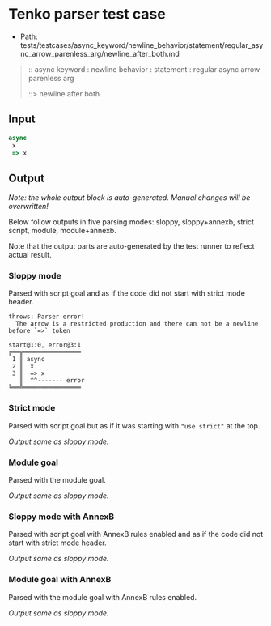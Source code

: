 # Tenko parser test case

- Path: tests/testcases/async_keyword/newline_behavior/statement/regular_async_arrow_parenless_arg/newline_after_both.md

> :: async keyword : newline behavior : statement : regular async arrow parenless arg
>
> ::> newline after both

## Input

`````js
async 
 x 
 => x
`````

## Output

_Note: the whole output block is auto-generated. Manual changes will be overwritten!_

Below follow outputs in five parsing modes: sloppy, sloppy+annexb, strict script, module, module+annexb.

Note that the output parts are auto-generated by the test runner to reflect actual result.

### Sloppy mode

Parsed with script goal and as if the code did not start with strict mode header.

`````
throws: Parser error!
  The arrow is a restricted production and there can not be a newline before `=>` token

start@1:0, error@3:1
╔══╦════════════════
 1 ║ async
 2 ║  x
 3 ║  => x
   ║  ^^------- error
╚══╩════════════════

`````

### Strict mode

Parsed with script goal but as if it was starting with `"use strict"` at the top.

_Output same as sloppy mode._

### Module goal

Parsed with the module goal.

_Output same as sloppy mode._

### Sloppy mode with AnnexB

Parsed with script goal with AnnexB rules enabled and as if the code did not start with strict mode header.

_Output same as sloppy mode._

### Module goal with AnnexB

Parsed with the module goal with AnnexB rules enabled.

_Output same as sloppy mode._
